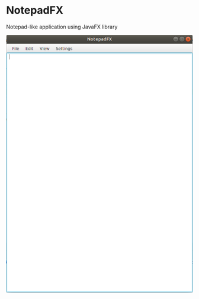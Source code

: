 # NotepadFX
Notepad-like application using JavaFX library

![alt text](https://github.com/ProValdi/NotepadFX/blob/master/image.png)